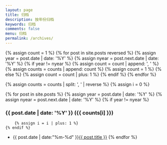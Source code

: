 ```yaml
---
layout: page
title: 归档
description: 按年份归档
keywords: 归档
comments: false
menu: 归档
permalink: /archives/
---
```


{% assign count = 1 %}
{% for post in site.posts reversed %}
    {% assign year = post.date | date: '%Y' %}
    {% assign nyear = post.next.date | date: '%Y' %}
    {% if year != nyear %}
        {% assign count = count | append: ', ' %}
        {% assign counts = counts | append: count %}
        {% assign count = 1 %}
    {% else %}
        {% assign count = count | plus: 1 %}
    {% endif %}
{% endfor %}

{% assign counts = counts | split: ', ' | reverse %}
{% assign i = 0 %}

{% for post in site.posts %}
    {% assign year = post.date | date: '%Y' %}
    {% assign nyear = post.next.date | date: '%Y' %}
    {% if year != nyear %}
### {{ post.date | date: '%Y' }} ({{ counts[i] }})
        {% assign i = i | plus: 1 %}
    {% endif %}
* <span class="posts-list-meta">{{ post.date | date:"%m-%d" }}</span><a class="posts-list-name" href="{{ site.url }}{{ post.url }}">{{ post.title }}</a>
{% endfor %}
